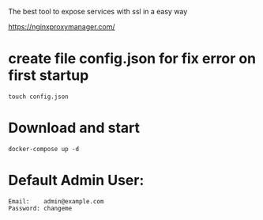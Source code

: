 The best tool to expose services with ssl in a easy way

https://nginxproxymanager.com/

# create file config.json for fix error on first startup

`touch config.json`

# Download and start 

`docker-compose up -d` 

# Default Admin User:

```
Email:    admin@example.com
Password: changeme
```


